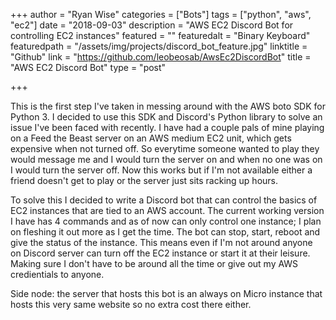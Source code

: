 +++
author = "Ryan Wise"
categories = ["Bots"]
tags = ["python", "aws", "ec2"]
date = "2018-09-03"
description = "AWS EC2 Discord Bot for controlling EC2 instances"
featured = ""
featuredalt = "Binary Keyboard"
featuredpath = "/assets/img/projects/discord_bot_feature.jpg"
linktitle = "Github"
link = "https://github.com/leobeosab/AwsEc2DiscordBot"
title = "AWS EC2 Discord Bot"
type = "post"

+++

This is the first step I've taken in messing around with the AWS boto SDK for Python 3. I decided to use this SDK and Discord's Python library to solve an issue I've been faced with recently. I have had a couple pals of mine playing on a Feed the Beast server on an AWS medium EC2 unit, which gets expensive when not turned off. So everytime someone wanted to play they would message me and I would turn the server on and when no one was on I would turn the server off. Now this works but if I'm not available either a friend doesn't get to play or the server just sits racking up hours. 

To solve this I decided to write a Discord bot that can control the basics of EC2 instances that are tied to an AWS account. The current working version I have has 4 commands and as of now can only control one instance; I plan on fleshing it out more as I get the time. The bot can stop, start, reboot and give the status of the instance. This means even if I'm not around anyone on Discord server can turn off the EC2 instance or start it at their leisure. Making sure I don't have to be around all the time or give out my AWS credientials to anyone.

Side node: the server that hosts this bot is an always on Micro instance that hosts this very same website so no extra cost there either.